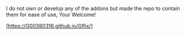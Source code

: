 I do not own or develop any of the addons but made the repo to contain them for ease of use, Your Welcome!

[https://G00380316.github.io/Gflix/]
